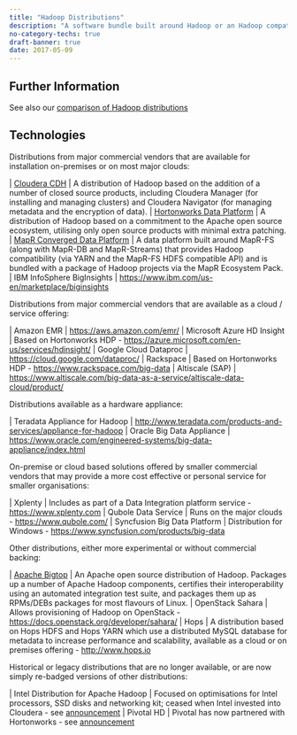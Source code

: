 ```yaml
---
title: "Hadoop Distributions"
description: "A software bundle built around Hadoop or an Hadoop compatible core that's often delivered as a managed service and that provides a single solution to support a range of analytical capabilities in a single deployment or service.  Hadoop compatibility covers the use of YARN (for resource management of multiple jobs running on the same infrastructure), HDFS (for local storage of data with support for co-locating processing with the relevant data) and a range of cloud based storage APIs (including S3, Azure Blob Storage and OpenStack Swift), with the use of a cloud based storage API de-coupling storage from processing, allowing transient processing clusters to run against persistent storage at the cost of reduced performance."
no-category-techs: true
draft-banner: true
date: 2017-05-09
---
```

## Further Information

See also our [comparison of Hadoop distributions](/tech-categories/hadoop-distributions/distribution-comparison/)

## Technologies

Distributions from major commercial vendors that are available for installation on-premises or on most major clouds:

| [Cloudera CDH](/technologies/cloudera-cdh/) | A distribution of Hadoop based on the addition of a number of closed source products, including Cloudera Manager (for installing and managing clusters) and Cloudera Navigator (for managing metadata and the encryption of data).
| [Hortonworks Data Platform](/technologies/hortonworks-data-platform/) | A distribution of Hadoop based on a commitment to the Apache open source ecosystem, utilising only open source products with minimal extra patching.
| [MapR Converged Data Platform](/technologies/mapr-converged-data-platform/) | A data platform built around MapR-FS (along with MapR-DB and MapR-Streams) that provides Hadoop compatibility (via YARN and the MapR-FS HDFS compatible API) and is bundled with a package of Hadoop projects via the MapR Ecosystem Pack.
| IBM InfoSphere BigInsights | <https://www.ibm.com/us-en/marketplace/biginsights>

Distributions from major commercial vendors that are available as a cloud / service offering:

| Amazon EMR | <https://aws.amazon.com/emr/>
| Microsoft Azure HD Insight | Based on Hortonworks HDP - <https://azure.microsoft.com/en-us/services/hdinsight/>
| Google Cloud Dataproc | <https://cloud.google.com/dataproc/>
| Rackspace | Based on Hortonworks HDP - <https://www.rackspace.com/big-data>
| Altiscale (SAP) | <https://www.altiscale.com/big-data-as-a-service/altiscale-data-cloud/product/>

Distributions available as a hardware appliance:

| Teradata Appliance for Hadoop | <http://www.teradata.com/products-and-services/appliance-for-hadoop>
| Oracle Big Data Appliance | <https://www.oracle.com/engineered-systems/big-data-appliance/index.html>

On-premise or cloud based solutions offered by smaller commercial vendors that may provide a more cost effective or personal service for smaller organisations:

| Xplenty | Includes as part of a Data Integration platform service - <https://www.xplenty.com>
| Qubole Data Service | Runs on the major clouds - <https://www.qubole.com/>
| Syncfusion Big Data Platform | Distribution for Windows - <https://www.syncfusion.com/products/big-data>

Other distributions, either more experimental or without commercial backing:

| [Apache Bigtop](/technologies/apache-bigtop/) | An Apache open source distribution of Hadoop. Packages up a number of Apache Hadoop components, certifies their interoperability using an automated integration test suite, and packages them up as RPMs/DEBs packages for most flavours of Linux.
| OpenStack Sahara | Allows provisioning of Hadoop on OpenStack - <https://docs.openstack.org/developer/sahara/>
| Hops | A distribution based on Hops HDFS and Hops YARN which use a distributed MySQL database for metadata to increase performance and scalability, available as a cloud or on premises offering - <http://www.hops.io>

Historical or legacy distributions that are no longer available, or are now simply re-badged versions of other distributions:

| Intel Distribution for Apache Hadoop | Focused on optimisations for Intel processors, SSD disks and networking kit; ceased when Intel invested into Cloudera - see [announcement](https://newsroom.intel.com/news-releases/cloudera-intel-commit-to-accelerate-and-transform-how-enterprises-use-big-data-intel-makes-significant-equity-investment-in-cloudera/)
| Pivotal HD | Pivotal has now partnered with Hortonworks - see [announcement](https://hortonworks.com/press-releases/hortonworks-pivotal-expand-relationship-deliver-enterprise-ready-modern-data-platforms-data-management-analytics/)
